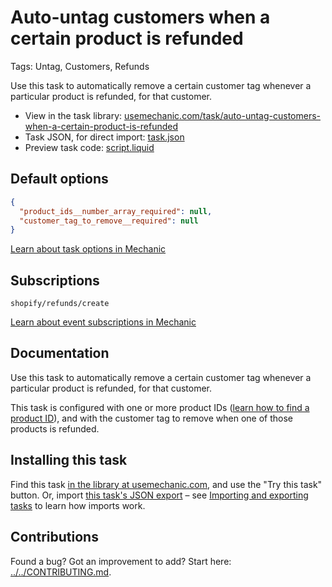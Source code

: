 # Auto-untag customers when a certain product is refunded

Tags: Untag, Customers, Refunds

Use this task to automatically remove a certain customer tag whenever a particular product is refunded, for that customer.

* View in the task library: [usemechanic.com/task/auto-untag-customers-when-a-certain-product-is-refunded](https://usemechanic.com/task/auto-untag-customers-when-a-certain-product-is-refunded)
* Task JSON, for direct import: [task.json](../../tasks/auto-untag-customers-when-a-certain-product-is-refunded.json)
* Preview task code: [script.liquid](./script.liquid)

## Default options

```json
{
  "product_ids__number_array_required": null,
  "customer_tag_to_remove__required": null
}
```

[Learn about task options in Mechanic](https://docs.usemechanic.com/article/471-task-options)

## Subscriptions

```liquid
shopify/refunds/create
```

[Learn about event subscriptions in Mechanic](https://docs.usemechanic.com/article/408-subscriptions)

## Documentation

Use this task to automatically remove a certain customer tag whenever a particular product is refunded, for that customer.

This task is configured with one or more product IDs ([learn how to find a product ID](https://help.usemechanic.com/en/articles/2946120-how-do-i-find-an-id-for-a-product-collection-order-or-something-else)), and with the customer tag to remove when one of those products is refunded.

## Installing this task

Find this task [in the library at usemechanic.com](https://usemechanic.com/task/auto-untag-customers-when-a-certain-product-is-refunded), and use the "Try this task" button. Or, import [this task's JSON export](../../tasks/auto-untag-customers-when-a-certain-product-is-refunded.json) – see [Importing and exporting tasks](https://docs.usemechanic.com/article/505-importing-and-exporting-tasks) to learn how imports work.

## Contributions

Found a bug? Got an improvement to add? Start here: [../../CONTRIBUTING.md](../../CONTRIBUTING.md).
